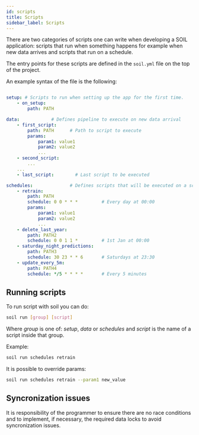 ```yaml
---
id: scripts
title: Scripts
sidebar_label: Scripts
---
```


There are two categories of scripts one can write when developing a SOIL application: scripts that run when something happens for example when new data arrives and scripts that run on a schedule.

The entry points for these scripts are defined in the `soil.yml` file on the top of the project.

An example syntax of the file is the following:

```yml

setup: # Scripts to run when setting up the app for the first time.
    - on_setup:
        path: PATH

data:            # Defines pipeline to execute on new data arrival
    - first_script:
        path: PATH      # Path to script to execute
        params:
            param1: value1
            param2: value2
            ...
    - second_script:
        ...
    ...
    - last_script:        # Last script to be executed

schedules:              # Defines scripts that will be executed on a schedule
    - retrain:
        path: PATH
        schedule: 0 0 * * *         # Every day at 00:00
        params:
            param1: value1
            param2: value2
            ...
    - delete_last_year:
        path: PATH2
        schedule: 0 0 1 1 *         # 1st Jan at 00:00
    - saturday_night_predictions:
        path: PATH3
        schedule: 30 23 * * 6       # Saturdays at 23:30
    - update_every_5m:
        path: PATH4
        schedule: */5 * * * *       # Every 5 minutes
```
## Running scripts

To run script with soil you can do:
```sh
soil run [group] [script]
```

Where *group* is one of: *setup*, *data* or *schedules* and *script* is the name of a script inside that group.

Example:

```sh
soil run schedules retrain
```

It is possible to override params:

```sh
soil run schedules retrain --param1 new_value
```

## Syncronization issues
It is responsibility of the programmer to ensure there are no race conditions and to implement, if necessary, the required data locks to avoid syncronization issues.
